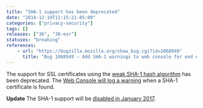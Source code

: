 ```yaml
---
title: "SHA-1 support has been deprecated"
date: "2014-12-19T11:15:21-05:00"
categories: ["privacy-security"]
tags: []
releases: ["36", "38-esr"]
statuses: "breaking"
references:
    - url: "https://bugzilla.mozilla.org/show_bug.cgi?id=1068949"
      title: "Bug 1068949 – Add SHA-1 warnings to web console for end entities"
---
```

The support for SSL certificates using the [weak SHA-1 hash algorithm](https://developer.mozilla.org/docs/Security/Weak_Signature_Algorithm) has been deprecated. The [Web Console will log a warning](https://developer.mozilla.org/docs/Tools/Web_Console#Security_warnings_and_errors) when a SHA-1 certificate is found.

**Update** The SHA-1 support will be [disabled in January 2017](https://www.fxsitecompat.dev/en-CA/docs/2016/sha-1-certificates-issued-by-public-ca-will-no-longer-be-accepted/).
